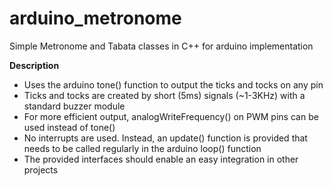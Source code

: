 # arduino_metronome
Simple Metronome and Tabata classes in C++ for arduino implementation

**Description**
- Uses the arduino tone() function to output the ticks and tocks on any pin
- Ticks and tocks are created by short (5ms) signals (~1-3KHz) with a standard buzzer module
- For more efficient output, analogWriteFrequency() on PWM pins can be used instead of tone()
- No interrupts are used. Instead, an update() function is provided that needs to be called regularly in the arduino loop() function
- The provided interfaces should enable an easy integration in other projects
